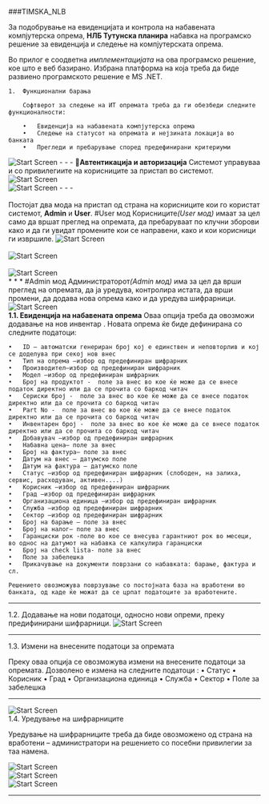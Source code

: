 ###TIMSKA_NLB


За подобрување на евиденцијата и контрола на набавената компјутерска опрема, <b>НЛБ Тутунска планира</b> набавка на програмско решение за евиденција и следење на компјутерската опрема. 

Во прилог е соодветна <i>имплементацијата</i> на ова програмско решение, кое што е веб базирано. 
Избрана платформа на која треба да биде развиено програмското решение е MS .NET. 

	1.	Функционални барања

      	Софтверот за следење на ИТ опремата треба да ги обезбеди следните функционалности:

        •	Евиденција на набавената компјутерска опрема
        •	Следење на статусот на опремата и нејзината локација во банката
        •	Прегледи и пребарување според предефинирани критериуми 

<img src="http://i.imgur.com/e1xzBd3.png" alt="Start Screen"/> 	
- - -
<b>Автентикација и авторизација</b>
      Системот управуваа и со привилегиите на корисниците за пристап во системот. 
<img src="http://i.imgur.com/JLKPezD.png" alt="Start Screen"/><br />

<img src="http://i.imgur.com/aSrFIfK.png" alt="Start Screen"/>
- - -
<br /><br />
Постојат два мода на пристап од страна на корисниците кои го користат системот, <b>Admin</b> и <b>User</b>.
#User мод
   Корисниците<i>(User мод)</i> имаат за цел само да вршат преглед на опремата, да пребаруваат по клучни зборови како и да ги увидат промените кои се направени, како и кои корисници ги извршиле.
<img src="http://i.imgur.com/CRy8tA9.png" alt="Start Screen"/><br />
<br/>
<img src="http://i.imgur.com/E1agBne.png" alt="Start Screen"/><br />
<br/>
<img src="http://i.imgur.com/YFhlgJi.png" alt="Start Screen"/><br />
* * *
#Admin мод
   Администраторот<i>(Admin мод)</i> има за цел да врши преглед на опремата, да ја уредува, контролира истата, да врши промени, да додава нова опрема како и да уредува шифрарници.
<br/>
<img src="http://i.imgur.com/uFnqyhV.png" alt="Start Screen"/><br />
<b>1.1.	Евиденција на набавената опрема</b>
	Оваа опција треба да овозможи додавање на нов инвентар . Новата опрема ќе биде дефинирана со следните податоци:

	•	ID – автоматски генериран број кој е единствен и неповторлив и кој се доделува при секој нов внес
	•	Тип на опрема –избор од предефиниран шифрарник 
	•	Производител–избор од предефиниран шифрарник
	•	Модел –избор од предефиниран шифрарник 
	•	Број на продуктот -  поле за внес во кое ќе може да се внесе податок директно или да се прочита со баркод читач  
	•	Сериски број -  поле за внес во кое ќе може да се внесе податок директно или да се прочита со баркод читач
	•	Part No -  поле за внес во кое ќе може да се внесе податок директно или да се прочита со баркод читач
	•	Инвентарен број -  поле за внес во кое ќе може да се внесе податок директно или да се прочита со баркод читач 
	•	Добавувач –избор од предефиниран шифрарник  
	•	Набавна цена– поле за внес
	•	Број на фактура– поле за внес
	•	Датум на внес – датумско поле 
	•	Датум на фактура – датумско поле
	•	Статус –избор од предефиниран шифрарник (слободен, на залиха, сервис, расходуван, активен....)
	•	Корисник –избор од предефиниран шифрарник  
	•	Град –избор од предефиниран шифрарник  
	•	Организациона единица –избор од предефиниран шифрарник  
	•	Служба –избор од предефиниран шифрарник  
	•	Сектор –избор од предефиниран шифрарник  
	•	Број на барање – поле за внес
	•	Број на налог– поле за внес 
	•	Гаранциски рок -поле во кое се внесува гарантниот рок во месеци, во однос на датумот на набавка се калкулира гаранциски 
	•	Број на check lista- поле за внес 
	•	Поле за забелешка 
	•	Прикачување на документи поврзани со набавката: барање, фактура и сл.
	
	Решението овозможува поврзување со постојната база на вработени во банката, од каде ќе можат да се црпат податоците за вработените.

- - -

1.2.	Додавање на нови податоци, односно нови опреми, преку предифинирани шифрарници.
<img src="http://i.imgur.com/rFTKMmG.png" alt="Start Screen"/><br />
- - -

1.3.	Измени на внесените податоци за опремата
	
Преку оваа опција се овозможува измени на внесените податоци за опремата. Дозволено е измена на следните податоци :
•	Статус
•	Корисник
•	Град
•	Организациона единица
•	Служба
•	Сектор
•	Поле за забелешка 
- - -
<img src="http://i.imgur.com/HOztEUV.png" alt="Start Screen"/><br />
1.4.	Уредување на шифрарниците

Уредување на шифрарниците треба да биде овозможено од страна на вработени – администратори на решението со посебни привилегии за таа намена.

<img src="http://i.imgur.com/IIQBq5u.png" alt="Start Screen"/><br />
<img src="http://i.imgur.com/vMsRoOA.png" alt="Start Screen"/><br />
<img src="http://i.imgur.com/Dt7Dcu0.png" alt="Start Screen"/><br />

* * *

